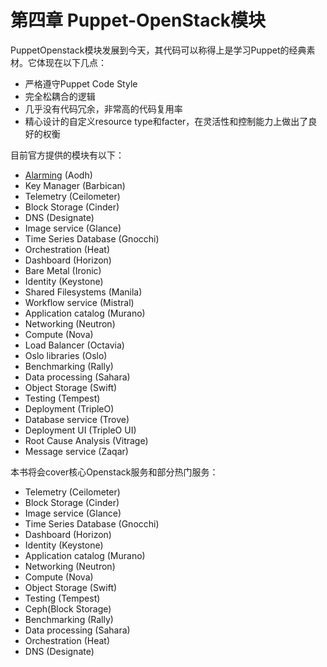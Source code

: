 # 第四章  Puppet-OpenStack模块

PuppetOpenstack模块发展到今天，其代码可以称得上是学习Puppet的经典素材。它体现在以下几点：

* 严格遵守Puppet Code Style
* 完全松耦合的逻辑
* 几乎没有代码冗余，非常高的代码复用率
* 精心设计的自定义resource type和facter，在灵活性和控制能力上做出了良好的权衡

目前官方提供的模块有以下：

* [Alarming](https://github.com/openstack/puppet-aodh/) (Aodh)
* Key Manager (Barbican)
* Telemetry (Ceilometer)
* Block Storage (Cinder)
* DNS (Designate)
* Image service (Glance)
* Time Series Database (Gnocchi)  
* Orchestration (Heat)
* Dashboard (Horizon)
* Bare Metal (Ironic)
* Identity (Keystone)
* Shared Filesystems (Manila)   
* Workflow service (Mistral)
* Application catalog (Murano)
* Networking (Neutron)
* Compute (Nova)
* Load Balancer (Octavia)
* Oslo libraries (Oslo)
* Benchmarking (Rally)   
* Data processing (Sahara)
* Object Storage (Swift)
* Testing (Tempest)    
* Deployment (TripleO)
* Database service (Trove)  
* Deployment UI (TripleO UI)
* Root Cause Analysis (Vitrage)
* Message service (Zaqar)

本书将会cover核心Openstack服务和部分热门服务：

* Telemetry (Ceilometer)
* Block Storage (Cinder)  
* Image service (Glance)  
* Time Series Database (Gnocchi)  
* Dashboard (Horizon)   
* Identity (Keystone)   
* Application catalog (Murano)
* Networking (Neutron)
* Compute (Nova)    
* Object Storage (Swift)
* Testing (Tempest) 
* Ceph(Block Storage)
* Benchmarking (Rally) 
* Data processing (Sahara)
* Orchestration (Heat)
* DNS (Designate)

